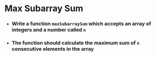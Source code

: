 # Max Subarray Sum

- ### Write a function `maxSubarraySum` which accepts an array of integers and a number called `n`
- ### The function should calculate the maximum sum of `n` consecutive elements in the array